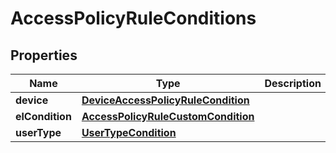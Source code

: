 

# AccessPolicyRuleConditions


## Properties

| Name | Type | Description | Notes |
|------------ | ------------- | ------------- | -------------|
|**device** | [**DeviceAccessPolicyRuleCondition**](DeviceAccessPolicyRuleCondition.md) |  |  [optional] |
|**elCondition** | [**AccessPolicyRuleCustomCondition**](AccessPolicyRuleCustomCondition.md) |  |  [optional] |
|**userType** | [**UserTypeCondition**](UserTypeCondition.md) |  |  [optional] |



